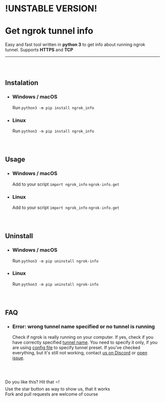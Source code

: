 # **!UNSTABLE VERSION!**


# Get ngrok tunnel info
Easy and fast tool written in **python 3** to get info about running ngrok tunnel. Supports **HTTPS** and **TCP**
___
### ‎

## Instalation
* ### Windows / macOS
	Run `python3 -m pip install ngrok_info`
	
* ### Linux
	Run `python3 -m pip install ngrok_info`
### ‎

## Usage
* ### Windows / macOS
	Add to your script `import ngrok_info`
	                   `ngrok-info.get`
	
* ### Linux
	Add to your script `import ngrok_info`
		               `ngrok-info.get`

### ‎

## Uninstall
* ### Windows / macOS
	Run `python3 -m pip uninstall ngrok-info`
	
* ### Linux
	Run `python3 -m pip uninstall ngrok-info`

### ‎
## FAQ
* ### Error: wrong tunnel name specified or no tunnel is running
	Check if ngrok is really running on your computer.
	If yes, check if you have correctly specified [tunnel name](https://ngrok.com/docs#tunnel-definitions). You need to specify it only, if you are using [config file](https://ngrok.com/docs#config-default-location) to specify tunnel preset. If you've checked everything, but it's still not working, contact [us on Discord](https://discord.gg/agREa6Dh3r) or [open issue](https://github.com/HexagonCore/get-ngrok-tunnel-info/issues/new/choose).
### ‎


Do you like this? Hit that ⭐!                                
Use the star button as way to show us, that it works              
Fork and pull requests are welcome of course
